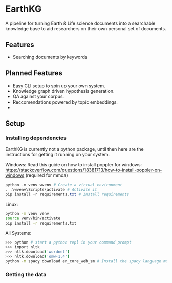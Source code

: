 # EarthKG
A pipeline for turning Earth &amp; Life science documents into a searchable knowledge base to aid researchers on their own personal set of documents.

## Features
- Searching documents by keywords

## Planned Features
- Easy CLI setup to spin up your own system.
- Knowledge graph driven hypothesis generation. 
- QA against your corpus.
- Reccomendations powered by topic embeddings.
- 



## Setup


### Installing dependencies 
EarthKG is currently not a python package, until then here are the instructions for getting it running on your system.

Windows:
Read this guide on how to install poppler for windows: https://stackoverflow.com/questions/18381713/how-to-install-poppler-on-windows (required for mmda)

```powershell
python -m venv wvenv # Create a virtual environment
. .\wvenv\Scripts\activate # Activate it
pip install -r requirements.txt # Install requirements
```

Linux:
```sh
python -m venv venv
source venv/bin/activate
pip install -r requirements.txt
```

All Systems:
```sh
>>> python # start a python repl in your command prompt
>>> import nltk
>>> nltk.download('wordnet')
>>> nltk.download('omw-1.4')
python -m spacy download en_core_web_sm # Install the spacy language model you want to use
```

### Getting the data
